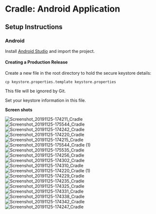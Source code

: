 # Cradle: Android Application

## Setup Instructions

### Android

Install [Android Studio](https://developer.android.com/studio/) and import the project.

#### Creating a Production Release

Create a new file in the root directory to hold the secure keystore details:
```shell
cp keystore.properties.template keystore.properties
```

This file will be ignored by Git.

Set your keystore information in this file.



**Screen shots**


![Screenshot_20191125-174211_Cradle](https://user-images.githubusercontent.com/25393450/69906502-62561280-1379-11ea-8643-06d3b25b14a8.jpg)
![Screenshot_20191125-175544_Cradle](https://user-images.githubusercontent.com/25393450/69906506-65e99980-1379-11ea-88ff-2691a9df0374.jpg)
![Screenshot_20191125-174242_Cradle](https://user-images.githubusercontent.com/25393450/69906515-8d406680-1379-11ea-9046-bc66861bdbd4.jpg)
![Screenshot_20191125-174220_Cradle](https://user-images.githubusercontent.com/25393450/69906516-8d406680-1379-11ea-8b29-61177269f864.jpg)
![Screenshot_20191125-174215_Cradle](https://user-images.githubusercontent.com/25393450/69906517-8d406680-1379-11ea-8381-d0a8fa75a142.jpg)
![Screenshot_20191125-175544_Cradle (1)](https://user-images.githubusercontent.com/25393450/69906518-8d406680-1379-11ea-9325-66c4574cf5af.jpg)
![Screenshot_20191125-175535_Cradle](https://user-images.githubusercontent.com/25393450/69906520-8dd8fd00-1379-11ea-9c1b-fee2df587e44.jpg)
![Screenshot_20191125-174256_Cradle](https://user-images.githubusercontent.com/25393450/69906522-929db100-1379-11ea-8e9c-d1e561b9a585.jpg)
![Screenshot_20191125-174302_Cradle](https://user-images.githubusercontent.com/25393450/69906523-929db100-1379-11ea-88a6-b32dba278016.jpg)
![Screenshot_20191125-174310_Cradle](https://user-images.githubusercontent.com/25393450/69906524-929db100-1379-11ea-89bc-faf141a6ecd3.jpg)
![Screenshot_20191125-174220_Cradle (1)](https://user-images.githubusercontent.com/25393450/69906525-929db100-1379-11ea-882a-12ed866dfe78.jpg)
![Screenshot_20191125-174229_Cradle](https://user-images.githubusercontent.com/25393450/69906526-929db100-1379-11ea-8426-03384442a68a.jpg)
![Screenshot_20191125-174235_Cradle](https://user-images.githubusercontent.com/25393450/69906527-93364780-1379-11ea-9a37-9fae2024dab9.jpg)
![Screenshot_20191125-174325_Cradle](https://user-images.githubusercontent.com/25393450/69906529-96c9ce80-1379-11ea-82f1-04de0ba381db.jpg)
![Screenshot_20191125-174331_Cradle](https://user-images.githubusercontent.com/25393450/69906530-97626500-1379-11ea-8f09-05f12190ef35.jpg)
![Screenshot_20191125-174338_Cradle](https://user-images.githubusercontent.com/25393450/69906531-97626500-1379-11ea-9a35-e76720e4f848.jpg)
![Screenshot_20191125-174342_Cradle](https://user-images.githubusercontent.com/25393450/69906532-97626500-1379-11ea-9124-60b5f8ae3ae0.jpg)
![Screenshot_20191125-174247_Cradle](https://user-images.githubusercontent.com/25393450/69906533-97626500-1379-11ea-9bd7-90c94b127e6e.jpg)

